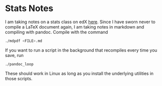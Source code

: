 # Stats Notes

I am taking notes on a stats class on edX
[here](https://courses.edx.org/courses/course-v1:MITx+18.6501x+3T2019/course/).
Since I have sworn never to compile a LaTeX document again, I am taking notes in
markdown and compiling with pandoc.  Compile with the command

```bash
./mdpdf <FILE>.md
```

If you want to run a script in the background that recompiles every time you
save, run

```bash
./pandoc_loop
```

These should work in Linux as long as you install the underlying utilities in
those scripts.
